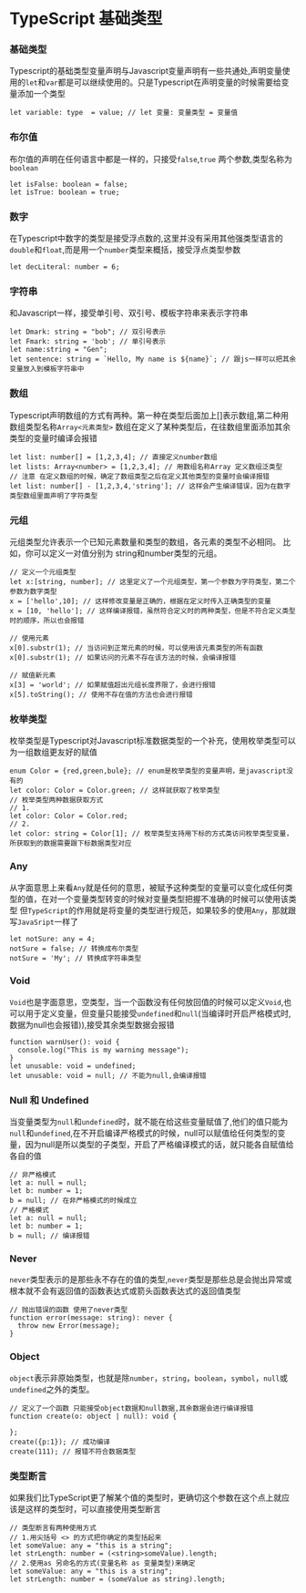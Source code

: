 # TypeScript 基础类型
### 基础类型
Typescript的基础类型变量声明与Javascript变量声明有一些共通处,声明变量使用的`let`和`var`都是可以继续使用的。只是Typescript在声明变量的时候需要给变量添加一个类型
```
let variable: type  = value; // let 变量: 变量类型 = 变量值
```
### 布尔值
布尔值的声明在任何语言中都是一样的，只接受`false`,`true` 两个参数,类型名称为`boolean`
```
let isFalse: boolean = false;
let isTrue: boolean = true;
```
### 数字
在Typescript中数字的类型是接受浮点数的,这里并没有采用其他强类型语言的`double`和`float`,而是用一个`number`类型来概括，接受浮点类型参数
```
let decLiteral: number = 6;
```
### 字符串
和Javascript一样，接受单引号、双引号、模板字符串来表示字符串
```
let Dmark: string = "bob"; // 双引号表示
let Fmark: string = 'bob'; // 单引号表示
let name:string = "Gen";
let sentence: string = `Hello, My name is ${name}`; // 跟js一样可以把其余变量放入到模板字符串中
```
### 数组
Typescript声明数组的方式有两种。第一种在类型后面加上[]表示数组,第二种用数组类型名称`Array<元素类型>`
数组在定义了某种类型后，在往数组里面添加其余类型的变量时编译会报错
```
let list: number[] = [1,2,3,4]; // 直接定义number数组
let lists: Array<number> = [1,2,3,4]; // 用数组名称Array 定义数组泛类型
// 注意 在定义数组的时候，确定了数组类型之后在定义其他类型的变量时会编译报错
let list: number[] - [1,2,3,4,'string']; // 这样会产生编译错误，因为在数字类型数组里面声明了字符类型
```
### 元组
元组类型允许表示一个已知元素数量和类型的数组，各元素的类型不必相同。 比如，你可以定义一对值分别为 string和number类型的元组。
```
// 定义一个元组类型
let x:[string, number]; // 这里定义了一个元组类型，第一个参数为字符类型，第二个参数为数字类型
x = ['hello',10]; // 这样修改变量是正确的，根据在定义时传入正确类型的变量
x = [10, 'hello']; // 这样编译报错，虽然符合定义时的两种类型，但是不符合定义类型时的顺序，所以也会报错

// 使用元素
x[0].substr(1); // 当访问到正常元素的时候，可以使用该元素类型的所有函数
x[0].substr(1); // 如果访问的元素不存在该方法的时候，会编译报错

// 赋值新元素
x[3] = 'world'; // 如果赋值超出元组长度界限了，会进行报错
x[5].toString(); // 使用不存在值的方法也会进行报错
```
### 枚举类型
枚举类型是Typescript对Javascript标准数据类型的一个补充，使用枚举类型可以为一组数组更友好的赋值
```
enum Color = {red,green,bule}; // enum是枚举类型的变量声明，是javascript没有的
let color: Color = Color.green; // 这样就获取了枚举类型
// 枚举类型两种数据获取方式
// 1.
let color: Color = Color.red;
// 2.
let color: string = Color[1]; // 枚举类型支持用下标的方式类访问枚举类型变量，所获取到的数据需要跟下标数据类型对应
```
### Any
从字面意思上来看`Any`就是任何的意思，被赋予这种类型的变量可以变化成任何类型的值，在对一个变量类型转变的时候对变量类型把握不准确的时候可以使用该类型
但`TypeScript`的作用就是将变量的类型进行规范，如果较多的使用`Any`，那就跟写`JavaSript`一样了
```
let notSure: any = 4;
notSure = false; // 转换成布尔类型
notSure = 'My'; // 转换成字符串类型
```
### Void
`Void`也是字面意思，空类型，当一个函数没有任何放回值的时候可以定义`Void`,也可以用于定义变量，但变量只能接受`undefined`和`null`(当编译时开启严格模式时,数据为null也会报错)),接受其余类型数据会报错
```
function warnUser(): void {
  console.log("This is my warning message");
}
let unusable: void = undefined;
let unusable: void = null; // 不能为null,会编译报错
```
### Null 和 Undefined
当变量类型为`null`和`undefined`时，就不能在给这些变量赋值了,他们的值只能为`null`和`undefined`,在不开启编译严格模式的时候，null可以赋值给任何类型的变量，因为null是所以类型的子类型，开启了严格编译模式的话，就只能各自赋值给各自的值
```
// 非严格模式
let a: null = null;
let b: number = 1;
b = null; // 在非严格模式的时候成立
// 严格模式
let a: null = null;
let b: number = 1;
b = null; // 编译报错
```
### Never
`never`类型表示的是那些永不存在的值的类型,`never`类型是那些总是会抛出异常或根本就不会有返回值的函数表达式或箭头函数表达式的返回值类型
```
// 抛出错误的函数 使用了never类型
function error(message: string): never {
  throw new Error(message);
}
```
### Object
`object`表示非原始类型，也就是除`number`，`string`，`boolean`，`symbol`，`null`或`undefined`之外的类型。
```
// 定义了一个函数 只能接受object数据和null数据,其余数据会进行编译报错
function create(o: object | null): void {

};
create({p:1}); // 成功编译
create(111); // 报错不符合数据类型
```
### 类型断言
如果我们比TypeScript更了解某个值的类型时，更确切这个参数在这个点上就应该是这样的类型时，可以直接使用类型断言
```
// 类型断言有两种使用方式
// 1.用尖括号 <> 的方式把你确定的类型括起来
let someValue: any = "this is a string";
let strLength: number = (<string>someValue).length;
// 2.使用as 另命名的方式(变量名称 as 变量类型)来确定
let someValue: any = "this is a string";
let strLength: number = (someValue as string).length;
```
